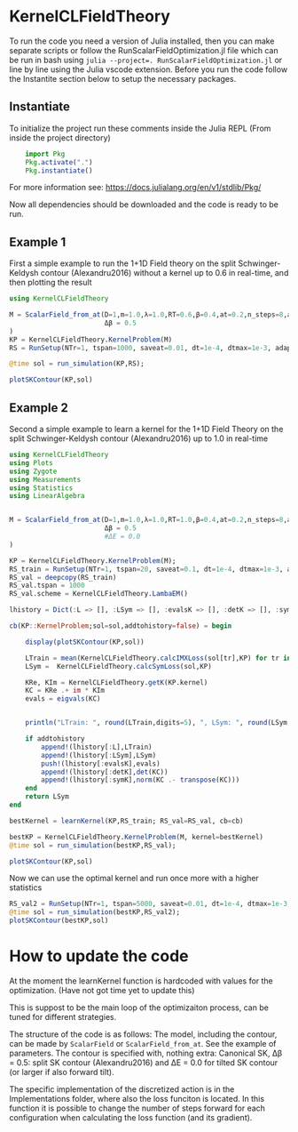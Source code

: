 # KernelCLFieldTheory


To run the code you need a version of Julia installed, then you can make separate scripts or follow the RunScalarFieldOptimization.jl file which can be run in bash using `julia --project=. RunScalarFieldOptimization.jl` or line by line using the Julia vscode extension. Before you run the code follow the Instantite section below to setup the necessary packages.

## Instantiate

To initialize the project run these comments inside the Julia REPL (From inside the project directory)
```julia
    import Pkg
    Pkg.activate(".")
    Pkg.instantiate()
```
For more information see: https://docs.julialang.org/en/v1/stdlib/Pkg/

Now all dependencies should be downloaded and the code is ready to be run.

## Example 1
First a simple example to run the 1+1D Field theory on the split Schwinger-Keldysh contour (Alexandru2016) without a kernel up to 0.6 in real-time, and then plotting the result

```julia
using KernelCLFieldTheory

M = ScalarField_from_at(D=1,m=1.0,λ=1.0,RT=0.6,β=0.4,at=0.2,n_steps=8,as=0.2,
                        Δβ = 0.5                
)
KP = KernelCLFieldTheory.KernelProblem(M)
RS = RunSetup(NTr=1, tspan=1000, saveat=0.01, dt=1e-4, dtmax=1e-3, adaptive=true)

@time sol = run_simulation(KP,RS);

plotSKContour(KP,sol)
```


## Example 2

Second a simple example to learn a kernel for the 1+1D Field Theory on the split Schwinger-Keldysh contour (Alexandru2016) up to 1.0 in real-time

```julia
using KernelCLFieldTheory
using Plots
using Zygote
using Measurements
using Statistics
using LinearAlgebra


M = ScalarField_from_at(D=1,m=1.0,λ=1.0,RT=1.0,β=0.4,at=0.2,n_steps=8,as=0.2,
                        Δβ = 0.5                
                        #ΔE = 0.0              
)

KP = KernelCLFieldTheory.KernelProblem(M);
RS_train = RunSetup(NTr=1, tspan=20, saveat=0.1, dt=1e-4, dtmax=1e-3, adaptive=true)
RS_val = deepcopy(RS_train)
RS_val.tspan = 1000
RS_val.scheme = KernelCLFieldTheory.LambaEM()

lhistory = Dict(:L => [], :LSym => [], :evalsK => [], :detK => [], :symK => [])

cb(KP::KernelProblem;sol=sol,addtohistory=false) = begin

    display(plotSKContour(KP,sol))

    LTrain = mean(KernelCLFieldTheory.calcIMXLoss(sol[tr],KP) for tr in eachindex(sol))
    LSym =  KernelCLFieldTheory.calcSymLoss(sol,KP)

    KRe, KIm = KernelCLFieldTheory.getK(KP.kernel)
    KC = KRe .+ im * KIm
    evals = eigvals(KC)


    println("LTrain: ", round(LTrain,digits=5), ", LSym: ", round(LSym,digits=5))#, ", TLoss: ", round(TLoss,digits=5), ", LSym: ", round(LSym,digits=5),", LCorr: ", round(LCorr,digits=5))

    if addtohistory
        append!(lhistory[:L],LTrain)
        append!(lhistory[:LSym],LSym)
        push!(lhistory[:evalsK],evals)
        append!(lhistory[:detK],det(KC))
        append!(lhistory[:symK],norm(KC .- transpose(KC)))
    end
    return LSym
end

bestKernel = learnKernel(KP,RS_train; RS_val=RS_val, cb=cb)

bestKP = KernelCLFieldTheory.KernelProblem(M, kernel=bestKernel)
@time sol = run_simulation(bestKP,RS_val);

plotSKContour(KP,sol)
```

Now we can use the optimal kernel and run once more with a higher statistics
```julia
RS_val2 = RunSetup(NTr=1, tspan=5000, saveat=0.01, dt=1e-4, dtmax=1e-3, adaptive=true)
@time sol = run_simulation(bestKP,RS_val2);
plotSKContour(bestKP,sol)
```


# How to update the code

At the moment the learnKernel function is hardcoded with values for the optimization. (Have not got time yet to update this)

This is suppost to be the main loop of the optimizaiton process, can be tuned for different strategies. 


The structure of the code is as follows:
The model, including the contour, can be made by `ScalarField` or `ScalarField_from_at`. See the example of parameters. The contour is specified with, nothing extra: Canonical SK, Δβ = 0.5: split SK contour (Alexandru2016) and ΔE = 0.0 for tilted SK contour (or larger if also forward tilt). 

The specific implementation of the discretized action is in the Implementations folder, where also the loss funciton is located.
In this function it is possible to change the number of steps forward for each configuration when calculating the loss function (and its gradient).




